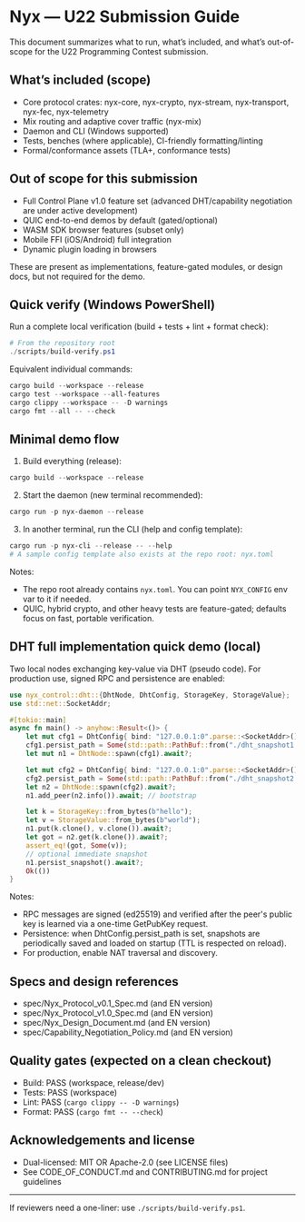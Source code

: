 # Nyx — U22 Submission Guide

This document summarizes what to run, what’s included, and what’s out-of-scope for the U22 Programming Contest submission.

## What’s included (scope)
- Core protocol crates: nyx-core, nyx-crypto, nyx-stream, nyx-transport, nyx-fec, nyx-telemetry
- Mix routing and adaptive cover traffic (nyx-mix)
- Daemon and CLI (Windows supported)
- Tests, benches (where applicable), CI-friendly formatting/linting
- Formal/conformance assets (TLA+, conformance tests)

## Out of scope for this submission
- Full Control Plane v1.0 feature set (advanced DHT/capability negotiation are under active development)
- QUIC end-to-end demos by default (gated/optional)
- WASM SDK browser features (subset only)
- Mobile FFI (iOS/Android) full integration
- Dynamic plugin loading in browsers

These are present as implementations, feature-gated modules, or design docs, but not required for the demo.

## Quick verify (Windows PowerShell)
Run a complete local verification (build + tests + lint + format check):

```powershell
# From the repository root
./scripts/build-verify.ps1
```

Equivalent individual commands:
```powershell
cargo build --workspace --release
cargo test --workspace --all-features
cargo clippy --workspace -- -D warnings
cargo fmt --all -- --check
```

## Minimal demo flow
1) Build everything (release):
```powershell
cargo build --workspace --release
```
2) Start the daemon (new terminal recommended):
```powershell
cargo run -p nyx-daemon --release
```
3) In another terminal, run the CLI (help and config template):
```powershell
cargo run -p nyx-cli --release -- --help
# A sample config template also exists at the repo root: nyx.toml
```

Notes:
- The repo root already contains `nyx.toml`. You can point `NYX_CONFIG` env var to it if needed.
- QUIC, hybrid crypto, and other heavy tests are feature-gated; defaults focus on fast, portable verification.

## DHT full implementation quick demo (local)
Two local nodes exchanging key-value via DHT (pseudo code). For production use, signed RPC and persistence are enabled:

```rust
use nyx_control::dht::{DhtNode, DhtConfig, StorageKey, StorageValue};
use std::net::SocketAddr;

#[tokio::main]
async fn main() -> anyhow::Result<()> {
	let mut cfg1 = DhtConfig{ bind: "127.0.0.1:0".parse::<SocketAddr>()?, ..Default::default() };
	cfg1.persist_path = Some(std::path::PathBuf::from("./dht_snapshot1.cbor"));
	let mut n1 = DhtNode::spawn(cfg1).await?;

	let mut cfg2 = DhtConfig{ bind: "127.0.0.1:0".parse::<SocketAddr>()?, ..Default::default() };
	cfg2.persist_path = Some(std::path::PathBuf::from("./dht_snapshot2.cbor"));
	let n2 = DhtNode::spawn(cfg2).await?;
	n1.add_peer(n2.info()).await; // bootstrap

	let k = StorageKey::from_bytes(b"hello");
	let v = StorageValue::from_bytes(b"world");
	n1.put(k.clone(), v.clone()).await?;
	let got = n2.get(k.clone()).await?;
	assert_eq!(got, Some(v));
	// optional immediate snapshot
	n1.persist_snapshot().await?;
	Ok(())
}
```

Notes:
- RPC messages are signed (ed25519) and verified after the peer's public key is learned via a one-time GetPubKey request.
- Persistence: when DhtConfig.persist_path is set, snapshots are periodically saved and loaded on startup (TTL is respected on reload).
- For production, enable NAT traversal and discovery.

## Specs and design references
- spec/Nyx_Protocol_v0.1_Spec.md (and EN version)
- spec/Nyx_Protocol_v1.0_Spec.md (and EN version)
- spec/Nyx_Design_Document.md (and EN version)
- spec/Capability_Negotiation_Policy.md (and EN version)

## Quality gates (expected on a clean checkout)
- Build: PASS (workspace, release/dev)
- Tests: PASS (workspace)
- Lint: PASS (`cargo clippy -- -D warnings`)
- Format: PASS (`cargo fmt -- --check`)

## Acknowledgements and license
- Dual-licensed: MIT OR Apache-2.0 (see LICENSE files)
- See CODE_OF_CONDUCT.md and CONTRIBUTING.md for project guidelines

---
If reviewers need a one-liner: use `./scripts/build-verify.ps1`.
